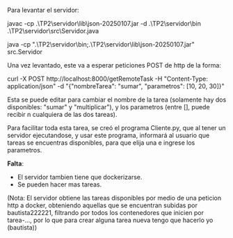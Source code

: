 Para levantar el servidor:

javac -cp .\TP2\servidor\lib\json-20250107.jar -d .\TP2\servidor\bin .\TP2\servidor\src\Servidor.java

java -cp ".\TP2\servidor\bin;.\TP2\servidor\lib\json-20250107.jar" src.Servidor

Una vez levantado, este va a esperar peticiones POST de http de la forma:

curl -X POST http://localhost:8000/getRemoteTask -H "Content-Type: application/json" -d "{\"nombreTarea\": \"sumar\", \"parametros\": [10, 20, 30]}"

Esta se puede editar para cambiar el nombre de la tarea (solamente hay dos disponibles: "sumar" y "multiplicar"), y los parametros (entre [], puede recibir n cualquiera de las dos tareas).

Para facilitar toda esta tarea, se creó el programa Cliente.py, que al tener un servidor ejecutandose, y usar este programa, informará al usuario que tareas se encuentras disponibles, para que elija una e ingrese los parametros.


**Falta**:
- El servidor tambien tiene que dockerizarse.
- Se pueden hacer mas tareas.

(Nota: El servidor obtiene las tareas disponibles por medio de una peticion http a docker, obteniendo aquellas que se encuentran subidas por bautista222221, filtrando por todos los contenedores que inicien por tarea-..., por lo que para crear alguna tarea nueva tengo que hacerlo yo (bautista))